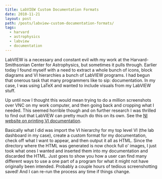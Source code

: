 ```yaml
---
title: LabVIEW Custom Documentation Formats
date: 2010-11-21
layout: post
path: /posts/labview-custom-documentation-formats/
tags: 
  - harvard
  - astrophysics
  - labview
  - documentation
---
```



LabVIEW is a necessary and constant evil with my work at the Harvard-Smithsonian Center for Astrophysics, but sometimes it pulls through. Earlier today I found myself with a need to extract a whole bunch of icons, block diagrams and VI hierarchies a bunch of LabVIEW programs. I had begun that onerous task that many programmers like to sip: documentation. In my case, I was using LaTeX and wanted to include visuals from my LabVIEW stuff.

Up until now I thought this would mean trying to do a million screenshots over VNC on my work computer, and then going back and cropping what I needed. This seemed horrible though and on further research I was thrilled to find out that LabVIEW can pretty much do this on its own. See the [NI website on printing VI documentation](http://zone.ni.com/reference/en-XX/help/371361B-01/lvconcepts/printing_vis/).

<span class="more"></span>

Basically what I did was import the VI hierarchy for my top level VI (the lab dashboard in my case), create a custom format for my documentation, check off what I want to appear, and then output it all as HTML. Since the directory where the HTML was generated is now chock full o' images, I just took what ones I wanted and inserted them into my documentation and discarded the HTML. Just goes to show you how a user can find many different ways to use a one part of a program for what it might not have originally been intended. Probably a couple hours of tedious screenshotting saved! And I can re-run the process any time if things change.
